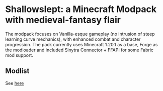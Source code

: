 # Shallowslept: a Minecraft Modpack with medieval-fantasy flair

The modpack focuses on Vanilla-esque gameplay (no intrusion of steep learning curve mechanics), with enhanced combat and character progression.
The pack currently uses Minecraft 1.20.1 as a base, Forge as the modloader and included Sinytra Connector + FFAPI for some Fabric mod support.

## Modlist
See [here](modpack/mods/)